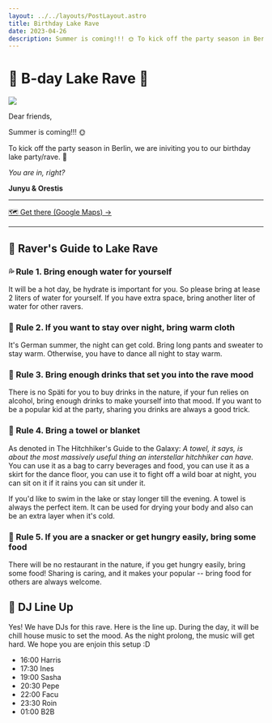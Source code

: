 ```yaml
---
layout: ../../layouts/PostLayout.astro
title: Birthday Lake Rave
date: 2023-04-26
description: Summer is coming!!! 🌞 To kick off the party season in Berlin, join our birthday lake rave party.  
---
```


# 🪼 B-day Lake Rave 🪩

<img class="filter" src="/images/party.png"  />

Dear friends,

Summer is coming!!! 🌞 

To kick off the party season in Berlin, we are iniviting you to our birthday lake party/rave. 🪩  

*You are in, right?*

**Junyu & Orestis**

---

<a class="button primary" href="https://goo.gl/maps/Q9H3yRsFSmytxtBv6">
  🗺️ Get there (Google Maps) ->
</a>

---

## 🎊 Raver's Guide to Lake Rave

### 💦 Rule 1. Bring enough water for yourself

It will be a hot day, be hydrate is important for you. So please bring at lease 2 liters of water for yourself. If you have extra  space, bring another liter of water for other ravers.

### 🧥 Rule 2. If you want to stay over night, bring warm cloth

It's German summer, the night can get cold. Bring long pants and sweater to stay warm. Otherwise, you have to dance all night to stay warm.

### 🍺 Rule 3. Bring enough drinks that set you into the rave mood

There is no Späti for you to buy drinks in the nature, if your fun relies on alcohol, bring enough drinks to make yourself into that mood. If you want to be a popular kid at the party, sharing you drinks are always a good trick.


### 🧺 Rule 4. Bring a towel or blanket

As denoted in The Hitchhiker's Guide to the Galaxy: *A towel, it says, is about the most massively useful thing an interstellar hitchhiker can have.* You can use it as a bag to carry beverages and food, you can use it as a skirt for the dance floor, you can use it to fight off a wild boar at night, you can sit on it if it rains you can sit under it. 

If you'd like to swim in the lake or stay longer till the evening. A towel is always the perfect item. It can be used for drying your body and also can be an extra layer when it's cold.


### 🍟 Rule 5. If you are a snacker or get hungry easily, bring some food

There will be no restaurant in the nature, if you get hungry easily, bring some food! Sharing is caring, and it makes your popular -- bring food for others are always welcome.

## 🪩 DJ Line Up

Yes! We have DJs for this rave. Here is the line up. 
During the day, it will be chill house music to set the mood. As the night prolong, the music will get hard. We hope you are enjoin this setup :D

- 16:00 Harris
- 17:30 Ines
- 19:00 Sasha
- 20:30 Pepe
- 22:00 Facu
- 23:30 Roin
- 01:00 B2B

